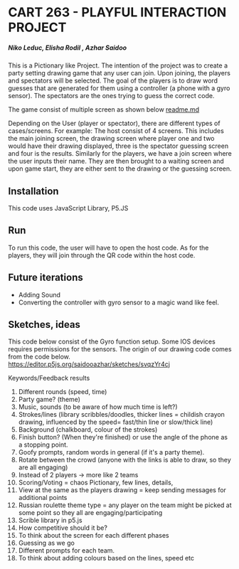 # CART 263 - PLAYFUL INTERACTION PROJECT
##### Niko Leduc, Elisha Rodil , Azhar Saidoo 


This is a Pictionary like Project. The intention of the project was to create a party setting drawing game that any user can join. Upon joining, the players and spectators will be selected. The goal of the players is to draw word guesses that are generated for them using a controller (a phone with a gyro sensor). The spectators are the ones trying to guess the correct code.


The game consist of multiple screen as shown below
[readme.md](https://github.com/Bimpiel/Cart-263/files/11228347/readme.md)

Depending on the User (player or spectator), there are different types of cases/screens.
For example:
The host consist of 4 screens. This includes the main joining screen, the drawing screen where player one and two would have their drawing displayed, three is the spectator guessing screen and four is the results.
Similarly for the players, we have a join screen where the user inputs their name. They are then brought to a waiting screen and upon game start, they are either sent to the drawing or the guessing screen.



## Installation
This code uses JavaScript Library, P5.JS

## Run
To run this code, the user will have to open the host code.
As for the players, they will join through the QR code within the host code.

## Future iterations
- Adding Sound
- Converting the controller with gyro sensor to a magic wand like feel.

## Sketches, ideas

This code below consist of the Gyro function setup. Some IOS devices requires permissions for the sensors. The origin of our drawing code comes from the code below.
https://editor.p5js.org/saidooazhar/sketches/svqzYr4cj

Keywords/Feedback results
1. Different rounds (speed, time)
2. Party game? (theme)
3. Music, sounds (to be aware of how much time is left?)
4. Strokes/lines (library scribbles/doodles, thicker lines = childish crayon drawing, influenced by 
the speed= fast/thin line or slow/thick line)
5. Background (chalkboard, colour of the strokes)
6. Finish button? (When they're finished) or use the angle of the phone as a stopping point.
7. Goofy prompts, random words in general (if it's a party theme).
8. Rotate between the crowd (anyone with the links is able to draw, so they are all engaging)
9. Instead of 2 players -> more like 2 teams
10. Scoring/Voting = chaos Pictionary, few lines, details,
11. View at the same as the players drawing = keep sending messages for additional points
12. Russian roulette theme type = any player on the team might be picked at some point so they all 
are engaging/participating
13. Scrible library in p5.js
14. How competitive should it be?
15. To think about the screen for each different phases
16. Guessing as we go
17. Different prompts for each team.
18. To think about adding colours based on the lines, speed etc

